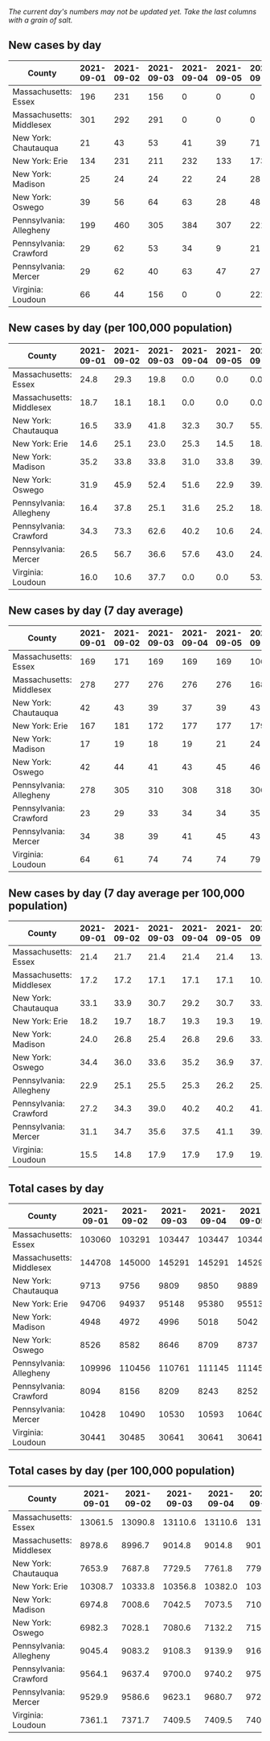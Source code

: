_The current day's numbers may not be updated yet. Take the last columns with a grain of salt._
## New cases by day

| County | 2021-09-01 | 2021-09-02 | 2021-09-03 | 2021-09-04 | 2021-09-05 | 2021-09-06 | 2021-09-07 |
| --- | --- | --- | --- | --- | --- | --- | --- |
| Massachusetts: Essex | 196 | 231 | 156 | 0 | 0 | 0 |  |
| Massachusetts: Middlesex | 301 | 292 | 291 | 0 | 0 | 0 |  |
| New York: Chautauqua | 21 | 43 | 53 | 41 | 39 | 71 |  |
| New York: Erie | 134 | 231 | 211 | 232 | 133 | 173 |  |
| New York: Madison | 25 | 24 | 24 | 22 | 24 | 28 |  |
| New York: Oswego | 39 | 56 | 64 | 63 | 28 | 48 |  |
| Pennsylvania: Allegheny | 199 | 460 | 305 | 384 | 307 | 221 |  |
| Pennsylvania: Crawford | 29 | 62 | 53 | 34 | 9 | 21 |  |
| Pennsylvania: Mercer | 29 | 62 | 40 | 63 | 47 | 27 |  |
| Virginia: Loudoun | 66 | 44 | 156 | 0 | 0 | 222 |  |

## New cases by day (per 100,000 population)

| County | 2021-09-01 | 2021-09-02 | 2021-09-03 | 2021-09-04 | 2021-09-05 | 2021-09-06 | 2021-09-07 |
| --- | --- | --- | --- | --- | --- | --- | --- |
| Massachusetts: Essex | 24.8 | 29.3 | 19.8 | 0.0 | 0.0 | 0.0 |  |
| Massachusetts: Middlesex | 18.7 | 18.1 | 18.1 | 0.0 | 0.0 | 0.0 |  |
| New York: Chautauqua | 16.5 | 33.9 | 41.8 | 32.3 | 30.7 | 55.9 |  |
| New York: Erie | 14.6 | 25.1 | 23.0 | 25.3 | 14.5 | 18.8 |  |
| New York: Madison | 35.2 | 33.8 | 33.8 | 31.0 | 33.8 | 39.5 |  |
| New York: Oswego | 31.9 | 45.9 | 52.4 | 51.6 | 22.9 | 39.3 |  |
| Pennsylvania: Allegheny | 16.4 | 37.8 | 25.1 | 31.6 | 25.2 | 18.2 |  |
| Pennsylvania: Crawford | 34.3 | 73.3 | 62.6 | 40.2 | 10.6 | 24.8 |  |
| Pennsylvania: Mercer | 26.5 | 56.7 | 36.6 | 57.6 | 43.0 | 24.7 |  |
| Virginia: Loudoun | 16.0 | 10.6 | 37.7 | 0.0 | 0.0 | 53.7 |  |

## New cases by day (7 day average)

| County | 2021-09-01 | 2021-09-02 | 2021-09-03 | 2021-09-04 | 2021-09-05 | 2021-09-06 | 2021-09-07 |
| --- | --- | --- | --- | --- | --- | --- | --- |
| Massachusetts: Essex | 169 | 171 | 169 | 169 | 169 | 106 |  |
| Massachusetts: Middlesex | 278 | 277 | 276 | 276 | 276 | 168 |  |
| New York: Chautauqua | 42 | 43 | 39 | 37 | 39 | 43 |  |
| New York: Erie | 167 | 181 | 172 | 177 | 177 | 179 |  |
| New York: Madison | 17 | 19 | 18 | 19 | 21 | 24 |  |
| New York: Oswego | 42 | 44 | 41 | 43 | 45 | 46 |  |
| Pennsylvania: Allegheny | 278 | 305 | 310 | 308 | 318 | 306 |  |
| Pennsylvania: Crawford | 23 | 29 | 33 | 34 | 34 | 35 |  |
| Pennsylvania: Mercer | 34 | 38 | 39 | 41 | 45 | 43 |  |
| Virginia: Loudoun | 64 | 61 | 74 | 74 | 74 | 79 |  |

## New cases by day (7 day average per 100,000 population)

| County | 2021-09-01 | 2021-09-02 | 2021-09-03 | 2021-09-04 | 2021-09-05 | 2021-09-06 | 2021-09-07 |
| --- | --- | --- | --- | --- | --- | --- | --- |
| Massachusetts: Essex | 21.4 | 21.7 | 21.4 | 21.4 | 21.4 | 13.4 |  |
| Massachusetts: Middlesex | 17.2 | 17.2 | 17.1 | 17.1 | 17.1 | 10.4 |  |
| New York: Chautauqua | 33.1 | 33.9 | 30.7 | 29.2 | 30.7 | 33.9 |  |
| New York: Erie | 18.2 | 19.7 | 18.7 | 19.3 | 19.3 | 19.5 |  |
| New York: Madison | 24.0 | 26.8 | 25.4 | 26.8 | 29.6 | 33.8 |  |
| New York: Oswego | 34.4 | 36.0 | 33.6 | 35.2 | 36.9 | 37.7 |  |
| Pennsylvania: Allegheny | 22.9 | 25.1 | 25.5 | 25.3 | 26.2 | 25.2 |  |
| Pennsylvania: Crawford | 27.2 | 34.3 | 39.0 | 40.2 | 40.2 | 41.4 |  |
| Pennsylvania: Mercer | 31.1 | 34.7 | 35.6 | 37.5 | 41.1 | 39.3 |  |
| Virginia: Loudoun | 15.5 | 14.8 | 17.9 | 17.9 | 17.9 | 19.1 |  |

## Total cases by day

| County | 2021-09-01 | 2021-09-02 | 2021-09-03 | 2021-09-04 | 2021-09-05 | 2021-09-06 | 2021-09-07 |
| --- | --- | --- | --- | --- | --- | --- | --- |
| Massachusetts: Essex | 103060 | 103291 | 103447 | 103447 | 103447 | 103447 |  |
| Massachusetts: Middlesex | 144708 | 145000 | 145291 | 145291 | 145291 | 145291 |  |
| New York: Chautauqua | 9713 | 9756 | 9809 | 9850 | 9889 | 9960 |  |
| New York: Erie | 94706 | 94937 | 95148 | 95380 | 95513 | 95686 |  |
| New York: Madison | 4948 | 4972 | 4996 | 5018 | 5042 | 5070 |  |
| New York: Oswego | 8526 | 8582 | 8646 | 8709 | 8737 | 8785 |  |
| Pennsylvania: Allegheny | 109996 | 110456 | 110761 | 111145 | 111452 | 111673 |  |
| Pennsylvania: Crawford | 8094 | 8156 | 8209 | 8243 | 8252 | 8273 |  |
| Pennsylvania: Mercer | 10428 | 10490 | 10530 | 10593 | 10640 | 10667 |  |
| Virginia: Loudoun | 30441 | 30485 | 30641 | 30641 | 30641 | 30863 |  |

## Total cases by day (per 100,000 population)

| County | 2021-09-01 | 2021-09-02 | 2021-09-03 | 2021-09-04 | 2021-09-05 | 2021-09-06 | 2021-09-07 |
| --- | --- | --- | --- | --- | --- | --- | --- |
| Massachusetts: Essex | 13061.5 | 13090.8 | 13110.6 | 13110.6 | 13110.6 | 13110.6 |  |
| Massachusetts: Middlesex | 8978.6 | 8996.7 | 9014.8 | 9014.8 | 9014.8 | 9014.8 |  |
| New York: Chautauqua | 7653.9 | 7687.8 | 7729.5 | 7761.8 | 7792.6 | 7848.5 |  |
| New York: Erie | 10308.7 | 10333.8 | 10356.8 | 10382.0 | 10396.5 | 10415.3 |  |
| New York: Madison | 6974.8 | 7008.6 | 7042.5 | 7073.5 | 7107.3 | 7146.8 |  |
| New York: Oswego | 6982.3 | 7028.1 | 7080.6 | 7132.2 | 7155.1 | 7194.4 |  |
| Pennsylvania: Allegheny | 9045.4 | 9083.2 | 9108.3 | 9139.9 | 9165.1 | 9183.3 |  |
| Pennsylvania: Crawford | 9564.1 | 9637.4 | 9700.0 | 9740.2 | 9750.8 | 9775.6 |  |
| Pennsylvania: Mercer | 9529.9 | 9586.6 | 9623.1 | 9680.7 | 9723.6 | 9748.3 |  |
| Virginia: Loudoun | 7361.1 | 7371.7 | 7409.5 | 7409.5 | 7409.5 | 7463.1 |  |
